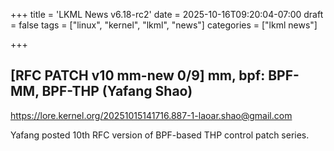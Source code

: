 +++
title = 'LKML News v6.18-rc2'
date = 2025-10-16T09:20:04-07:00
draft = false
tags = ["linux", "kernel", "lkml", "news"]
categories = ["lkml news"]

+++

[RFC PATCH v10 mm-new 0/9] mm, bpf: BPF-MM, BPF-THP (Yafang Shao)
-----------------------------------------------------------------

https://lore.kernel.org/20251015141716.887-1-laoar.shao@gmail.com

Yafang posted 10th RFC version of BPF-based THP control patch series.
